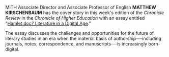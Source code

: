 MITH Associate Director and Associate Professor of English **MATTHEW KIRSCHENBAUM** has the cover story in this week's edition of the _Chronicle Review_ in the _Chronicle of Higher Education_ with an essay entitled "[Hamlet.doc? Literature in a Digital Age](http://web.archive.org/web/20090716182737/http://chronicle.com/free/v53/i50/50b00801.htm)."

The essay discusses the challenges and opportunities for the future of literary studies in an era when the material basis of authorship---including journals, notes, correspondence, and manuscripts---is increasingly born-digital.
